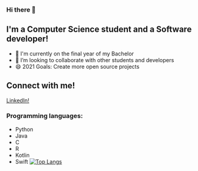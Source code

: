 ### Hi there 👋

## I'm a Computer Science student and a Software developer!
- 🔭 I'm currently on the final year of my Bachelor
- 👯 I’m looking to collaborate with other students and developers
- 😄 2021 Goals: Create more open source projects


## Connect with me!
[LinkedIn!](https://www.linkedin.com/in/amaduswaray/)


### Programming languages:
- Python
- Java
- C
- R
- Kotlin
- Swift
[![Top Langs](https://github-readme-stats.vercel.app/api/top-langs/?username=amaduswaray)](https://github.com/anuraghazra/github-readme-stats)
